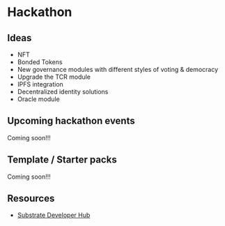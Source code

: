 # Hackathon

## Ideas
- NFT
- Bonded Tokens
- New governance modules with different styles of voting & democracy
- Upgrade the TCR module
- IPFS integration
- Decentralized identity solutions
- Oracle module

## Upcoming hackathon events
Coming soon!!!

## Template / Starter packs
Coming soon!!!

## Resources

- [Substrate Developer Hub](https://docs.substrate.dev)